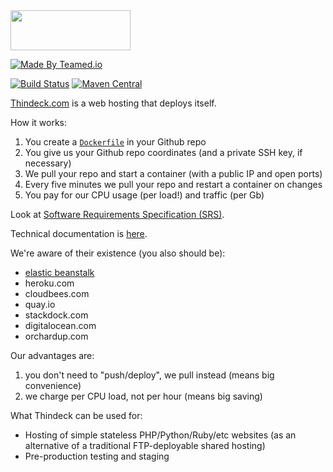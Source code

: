 <img src="http://img.thindeck.com/logo-384x128.png" width="192px" height="64px" />

[![Made By Teamed.io](http://img.teamed.io/btn.svg)](http://www.teamed.io)

[![Build Status](https://travis-ci.org/yegor256/thindeck.svg?branch=master)](https://travis-ci.org/yegor256/thindeck)
[![Maven Central](https://maven-badges.herokuapp.com/maven-central/com.thindeck/thideck/badge.svg)](https://maven-badges.herokuapp.com/maven-central/com.thindeck/thindeck)

[Thindeck.com](http://www.thindeck.com) is a web hosting that deploys itself.

How it works:

 1. You create a [`Dockerfile`](https://www.docker.io/) in your Github repo
 2. You give us your Github repo coordinates (and a private SSH key, if necessary)
 3. We pull your repo and start a container (with a public IP and open ports)
 4. Every five minutes we pull your repo and restart a container on changes
 5. You pay for our CPU usage (per load!) and traffic (per Gb)

Look at [Software Requirements Specification (SRS)](http://doc.thindeck.com/requs/requs.xml).

Technical documentation is [here](http://doc.thindeck.com/).

We're aware of their existence (you also should be):

 * [elastic beanstalk](http://aws.typepad.com/aws/2014/04/aws-elastic-beanstalk-for-docker.html)
 * heroku.com
 * cloudbees.com
 * quay.io
 * stackdock.com
 * digitalocean.com
 * orchardup.com

Our advantages are:

 1. you don't need to "push/deploy", we pull instead (means big convenience)
 2. we charge per CPU load, not per hour (means big saving)

What Thindeck can be used for:

 * Hosting of simple stateless PHP/Python/Ruby/etc websites
   (as an alternative of a traditional FTP-deployable shared hosting)
 * Pre-production testing and staging
